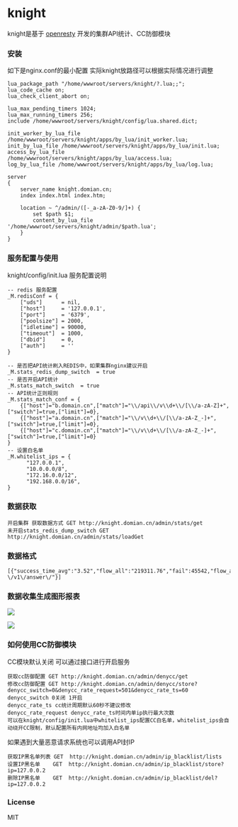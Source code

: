 # knight
knight是基于 [openresty](https://openresty.org) 开发的集群API统计、CC防御模块

### 安装
如下是nginx.conf的最小配置 实际knight放路径可以根据实际情况进行调整

    lua_package_path "/home/wwwroot/servers/knight/?.lua;;";
    lua_code_cache on;
    lua_check_client_abort on;
    
    lua_max_pending_timers 1024;
    lua_max_running_timers 256;
    include /home/wwwroot/servers/knight/config/lua.shared.dict;
    
    init_worker_by_lua_file /home/wwwroot/servers/knight/apps/by_lua/init_worker.lua;
    init_by_lua_file /home/wwwroot/servers/knight/apps/by_lua/init.lua;
    access_by_lua_file /home/wwwroot/servers/knight/apps/by_lua/access.lua;
    log_by_lua_file /home/wwwroot/servers/knight/apps/by_lua/log.lua;
        
    server
    {
        server_name knight.domian.cn;
        index index.html index.htm;
        
        location ~ ^/admin/([-_a-zA-Z0-9/]+) {
            set $path $1;
            content_by_lua_file '/home/wwwroot/servers/knight/admin/$path.lua'; 
        }
    }
    
### 服务配置与使用

knight/config/init.lua 服务配置说明
    
    -- redis 服务配置
    _M.redisConf = {
        ["uds"]      = nil,
        ["host"]     = '127.0.0.1',
        ["port"]     = '6379',
        ["poolsize"] = 2000,
        ["idletime"] = 90000, 
        ["timeout"]  = 1000,
        ["dbid"]     = 0,
        ["auth"]     = ''
    }

    -- 是否把API统计刷入REDIS中，如果集群nginx建议开启
    _M.stats_redis_dump_switch  = true
    -- 是否开启API统计
    _M.stats_match_switch  = true
    -- API统计正则规则
    _M.stats_match_conf = {
        {["host"]="b.domain.cn",["match"]="\\/api\\/v\\d+\\/[\\/a-zA-Z]+",["switch"]=true,["limit"]=0},
        {["host"]="a.domain.cn",["match"]="\\/v\\d+\\/[\\/a-zA-Z_-]+",["switch"]=true,["limit"]=0},
        {["host"]="c.domain.cn",["match"]="\\/v\\d+\\/[\\/a-zA-Z_-]+",["switch"]=true,["limit"]=0}
    }
    -- 设置白名单
    _M.whitelist_ips = {
          "127.0.0.1",
          "10.0.0.0/8",
          "172.16.0.0/12",
          "192.168.0.0/16",
    }
    
### 数据获取
    
    开启集群 获取数据方式 GET http://knight.domian.cn/admin/stats/get
    未开启stats_redis_dump_switch GET http://knight.domian.cn/admin/stats/loadGet
    
### 数据格式
    
    [{"success_time_avg":"3.52","flow_all":"219311.76","fail":45542,"flow_avg":"0.41","success_upstream_time":1314682.3707269,"fail_upstream_time_avg":"3.52","fail_time_avg":"5.46","success_ratio":"99.992","fail_time":248548.99999993,"success_time":1917575642.5463,"total":544744593,"success_upstream_time_avg":"2.41","api":"knightapi-\/v1\/answer\/"}]

### 数据收集生成图形报表
![](https://raw.githubusercontent.com/songweihang/ngx-lua-knight/master/doc/img/%E6%9F%A5%E8%AF%A2%E5%BD%93%E6%97%A5api%E6%8E%A5%E5%8F%A3%E6%89%A7%E8%A1%8C%E6%83%85%E5%86%B5.png)

![](https://github.com/songweihang/ngx-lua-knight/blob/master/doc/img/%E7%BD%91%E5%85%B3%E6%9C%8D%E5%8A%A1%E6%B5%81%E9%87%8F%E8%B5%B0%E5%8A%BF%E5%9B%BE.png?raw=true)

### 如何使用CC防御模块
CC模块默认关闭 可以通过接口进行开启服务

    获取cc防御配置 GET http://knight.domian.cn/admin/denycc/get
    修改cc防御配置 GET http://knight.domian.cn/admin/denycc/store?denycc_switch=0&denycc_rate_request=501&denycc_rate_ts=60
    denycc_switch 0关闭 1开启
    denycc_rate_ts cc统计周期默认60秒不建议修改  
    denycc_rate_request denycc_rate_ts时间内单ip执行最大次数
    可以在knight/config/init.lua中whitelist_ips配置CC白名单，whitelist_ips会自动绕开CC限制，默认配置所有内网地址均加入白名单
    
如果遇到大量恶意请求系统也可以调用API封IP
    
    获取IP黑名单列表 GET  http://knight.domian.cn/admin/ip_blacklist/lists
    设置IP黑名单    GET  http://knight.domian.cn/admin/ip_blacklist/store?ip=127.0.0.2
    删除IP黑名单    GET  http://knight.domian.cn/admin/ip_blacklist/del?ip=127.0.0.2

### License

MIT    